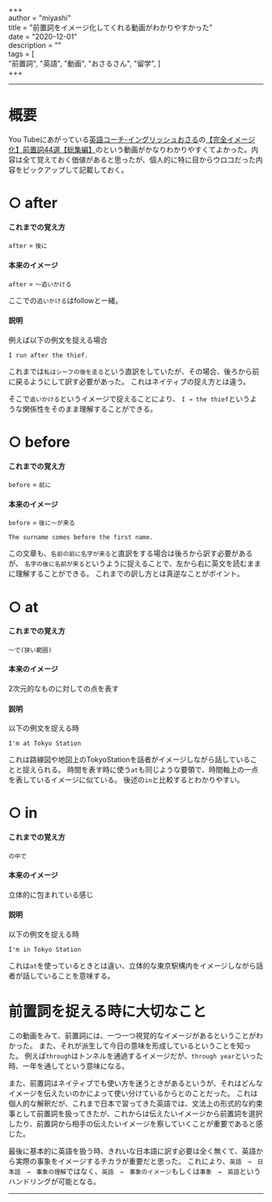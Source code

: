 +++  
author = "miyashi"  
title = "前置詞をイメージ化してくれる動画がわかりやすかった"  
date = "2020-12-01"  
description = ""  
tags = [  
    "前置詞", 
    "英語", 
    "動画", 
    "おさるさん",
    "留学", 
]  
+++  

-----

# 概要
You Tubeにあがっている[英語コーチ-イングリッシュおさる](https://www.youtube.com/channel/UCZikuEIssIzv0fdkVEH7Djg)の[【完全イメージ化】前置詞44選【総集編】](https://www.youtube.com/watch?v=8nwxejhMf50)のという動画がかなりわかりやすくてよかった。内容は全て覚えておく価値があると思ったが、個人的に特に目からウロコだった内容をピックアップして記載しておく。


# ○ after

#### これまでの覚え方

`after` = `後に`  

#### 本来のイメージ
`after` = `〜追いかける`  

ここでの`追いかける`はfollowと一緒。
#### 説明
例えば以下の例文を捉える場合
```
I run after the thief.
```
これまでは`私はシーフの後を走る`という直訳をしていたが、その場合、後ろから前に戻るようにして訳す必要があった。
これはネイティブの捉え方とは違う。

そこで`追いかける`というイメージで捉えることにより、
`I → the thief`というような関係性をそのまま理解することができる。


# ○ before

#### これまでの覚え方

`before` = `前に`

#### 本来のイメージ

`before` = `後に〜が来る`

```
The surname comes before the first name.
```

この文章も、`名前の前に名字が来る`と直訳をする場合は後ろから訳す必要があるが、
`名字の後に名前が来る`というように捉えることで、左から右に英文を読むままに理解することができる。
これまでの訳し方とは真逆なことがポイント。

# ○ at
#### これまでの覚え方

`〜で(狭い範囲)`

#### 本来のイメージ

2次元的なものに対しての点を表す

#### 説明
以下の例文を捉える時
```
I'm at Tokyo Station
```
これは路線図や地図上のTokyoStationを話者がイメージしながら話していることと捉えられる。
時間を表す時に使う`at`も同じような要領で、時間軸上の一点を表しているイメージに似ている。
後述の`in`と比較するとわかりやすい。

# ○ in 

#### これまでの覚え方
`の中で`

#### 本来のイメージ

立体的に包まれている感じ

#### 説明
以下の例文を捉える時
```
I'm in Tokyo Station
```
これは`at`を使っているときとは違い、立体的な東京駅構内をイメージしながら話者が話していることを意味する。

# 前置詞を捉える時に大切なこと

この動画をみて、前置詞には、一つ一つ視覚的なイメージがあるということがわかった。
また、それが派生して今日の意味を形成しているということを知った。
例えば`through`はトンネルを通過するイメージだが、`through year`といった時、一年を通してという意味になる。　　

また、前置詞はネイティブでも使い方を迷うときがあるというが、それはどんなイメージを伝えたいのかによって使い分けているからとのことだった。
これは個人的な解釈だが、これまで日本で習ってきた英語では、文法上の形式的な約束事として前置詞を扱ってきたが、これからは伝えたいイメージから前置詞を選択したり、前置詞から相手の伝えたいイメージを察していくことが重要であると感じた。

最後に基本的に英語を扱う時、きれいな日本語に訳す必要は全く無くて、英語から実際の事象をイメージするチカラが重要だと思った。
これにより、`英語　→　日本語　→　事象の理解`ではなく、`英語　→　事象のイメージ`もしくは`事象　→　英語`というハンドリングが可能となる。

----